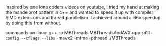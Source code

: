 Inspired by one lone coders videos on youtube, I tried my hand at making the mandelbrot pattern in c++ and wanted to speed it up with compiler SIMD extensions and thread parallelism. I achieved around a 66x speedup by doing this from without.

commands on linux: 
g++ -o MBThreads MBThreadsAndAVX.cpp `sdl2-config --cflags --libs` -mavx2 -mfma -pthread
./MBThreads 
